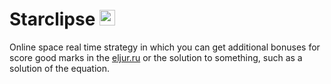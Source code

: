 <html>
	<body>
		<h1> 
			Starclipse <img width = "25px" height = "25px" src = "http://www.thepitchacademy.com/wp-content/uploads/2015/03/universe1.png">
		</h1>
		<p>Online space real time strategy in which you can get additional bonuses for score good marks in the 
			<a href = "http://eljur.ru/" target = "_blank">eljur.ru</a>
			or the solution to something, such as a solution of the equation.
		</p>
	</body>
</html>



